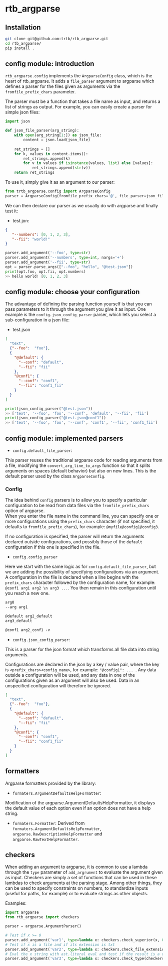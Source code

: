 # rtb_argparse

## Installation

```bash
git clone git@github.com:trtb/rtb_argparse.git
cd rtb_argparse/
pip install .
```

## config module: introduction

`rtb_argparse.config` implements the `ArgparseConfig` class, which is the heart of rtb_argparse. It adds a 
`file_parser` argument to argparse which defines a parser for the files given as arguments 
via the `fromfile_prefix_chars` parameter.

The parser must be a function that takes a file name as input, and returns a list of strings as output. For example, 
you can easily create a parser for simple json files: 

```python
import json

def json_file_parser(arg_string):
    with open(arg_string[1:]) as json_file:
        content = json.load(json_file)
    
    ret_strings = []
    for k, values in content.items():
        ret_strings.append(k)
        for v in values if isinstance(values, list) else [values]:
            ret_strings.append(str(v))
    return ret_strings
```

To use it, simply give it as an argument to our parser:

```python
from trtb_argparse.config import ArgparseConfig
parser = ArgparseConfig(fromfile_prefix_chars='@', file_parser=json_file_parser)
```

We can then declare our parser as we usually do with argparse and finally test it:

- test.jon:
```json
{
   "--numbers": [0, 1, 2, 3],
   "--fii": "world!"
}
```

```python
parser.add_argument('--foo', type=str)
parser.add_argument('--numbers', type=int, nargs='+')
parser.add_argument('--fii', type=str)
opt = parser.parse_args(["--foo", "hello", "@test.json"])
print(opt.foo, opt.fii, opt.numbers)
>> hello world! [0, 1, 2, 3]
```

## config module: choose your configuration

The advantage of defining the parsing function yourself is that you can pass parameters to it through the argument you 
give it as input. One example is the `config.json_config_parser` parser, which lets you select a sub-configuration in a 
json file:

- test.json
```json
[
  "text",
  {"--foo":  "foo"},
  {
    "@default": {
      "--conf": "default",
      "--fii": "fii"
    },
    "@conf1": {
      "--conf": "conf1",
      "--fii": "conf1_fii"
    }
  }
]
```

```python
print(json_config_parser("@test.json"))
>> ['text', '--foo', 'foo', '--conf', 'default', '--fii', 'fii']
print(json_config_parser("@test.json@conf1"))
>> ['text', '--foo', 'foo', '--conf', 'conf1', '--fii', 'conf1_fii']
```

## config module: implemented parsers

- `config.default_file_parser`:

This parser reuses the traditional argparse code for reading arguments from a file, modifying the 
`convert_arg_line_to_args` function so that it splits arguments on spaces (default behavior) but also on new lines.
This is the default parser used by the class `ArgparseConfig`.

### Config

The idea behind `config` parsers is to allow you to specify a particular configuration to be read from data files via 
the `fromfile_prefix_chars` option of argparse.  
When you enter the file name in the command line, you can specify one or more configurations using the `prefix_chars` 
character (if not specified, it defaults to `fromfile_prefix_chars`), for example: `@myfile@config1@config3`.

If no configuration is specified, the parser will return the arguments declared outside configurations, and possibly 
those of the `default` configuration if this one is specified in the file.

- `config.config_parser`

Here we start with the same logic as for `config.default_file_parser`, but we are adding the possibility of specifying 
configurations via an argument. A configuration in the file is declared when a line begins with the `prefix_chars` 
character followed by the configuration name, for example: `@conf1 arg1 arg2 \n arg3 ...`. You then remain in this 
configuration until you reach a new one.

```txt
arg0
--arg arg1

@default arg2_default
arg3_default

@conf1 arg2_conf1 -v
```

- `config.json_config_parser`: 

This is a parser for the json format which transforms all file data into string arguments.

Configurations are declared in the json by a key / value pair, where the key is `<prefix_chars><config_name>`, for
example: `"@config1": ... `. Any data outside a configuration will be used, and any data in one of the configurations 
given as an argument will also be used. Data in an unspecified configuration will therefore be ignored.

```json
[
  "text",
  {"--foo":  "foo"},
  {
    "@default": {
      "--conf": "default",
      "--fii": "fii"
    },
    "@conf1": {
      "--conf": "conf1",
      "--fii": "conf1_fii"
    }
  }
]
```

## formatters

Argparse formatters provided by the library:

- `formaters.ArgumentDefaultsHelpFormatter`: 

Modification of the argparse.ArgumentDefaultsHelpFormatter, it displays the default value of each option even if an 
option does not have a help string.

- `formaters.Formatter`:
Derived from `formaters.ArgumentDefaultsHelpFormatter`, `argparse.RawDescriptionHelpFormatter` 
and `argparse.RawTextHelpFormatter`.

## checkers

When adding an argument to argparse, it is common to use a lambda through the `type` parameter of `add_argrument` to 
evaluate the argument given as input. Checkers are simply a set of functions that can be used in these lambdas to 
check arguments at the parsing stage. Among other things, they can be used to specify constraints on numbers, to 
standardize inputs (useful for paths, for example) or to evaluate strings as other objects. 

Examples:
```python
import argparse
from rtb_argparse import checkers

parser = argparse.ArgumentParser()

# Test if x >= 0
parser.add_argument('var1', type=lambda x: checkers.check_superior(x, 0))
# Test if x is a file and if its extension is txt
parser.add_argument('var2', type=lambda x: checkers.check_file_extension(checkers.check_is_file(x), 'txt'))
# Eval the x string with ast.literal_eval and test if the result is a dict
parser.add_argument('var3', type=lambda x: checkers.check_type(checkers.do_literal_eval(x), dict))
```
